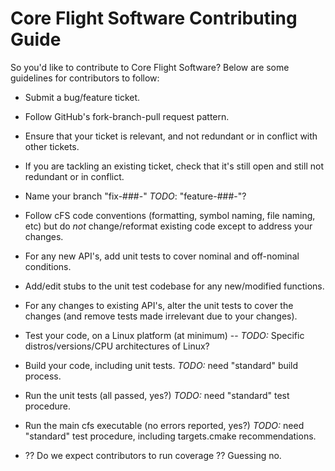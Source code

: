 # Core Flight Software Contributing Guide

So you'd like to contribute to Core Flight Software? Below are some guidelines for contributors to follow:

* Submit a bug/feature ticket.

* Follow GitHub's fork-branch-pull request pattern.

* Ensure that your ticket is relevant, and not redundant or in conflict with other tickets.

* If you are tackling an existing ticket, check that it's still open and still not redundant or in conflict.

* Name your branch "fix-###-<whatyoufix>"
    _TODO_: "feature-###-<whatyoufeature>"?

* Follow cFS code conventions (formatting, symbol naming, file naming, etc) but do *not* change/reformat existing code except to address your changes.

* For any new API's, add unit tests to cover nominal and off-nominal conditions.

* Add/edit stubs to the unit test codebase for any new/modified functions.

* For any changes to existing API's, alter the unit tests to cover the changes (and remove tests made irrelevant due to your changes).

* Test your code, on a Linux platform (at minimum) --
    _TODO:_ Specific distros/versions/CPU architectures of Linux?

* Build your code, including unit tests.
    _TODO:_ need "standard" build process.

* Run the unit tests (all passed, yes?)
    _TODO:_ need "standard" test procedure.

* Run the main cfs executable (no errors reported, yes?)
    _TODO:_ need "standard" test procedure, including targets.cmake recommendations.

* ?? Do we expect contributors to run coverage ?? Guessing no.
